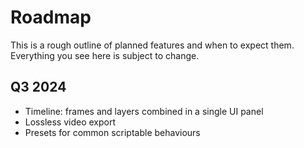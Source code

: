# Roadmap

This is a rough outline of planned features and when to expect them. Everything you see here is
subject to change.

## Q3 2024
* Timeline: frames and layers combined in a single UI panel
* Lossless video export
* Presets for common scriptable behaviours
